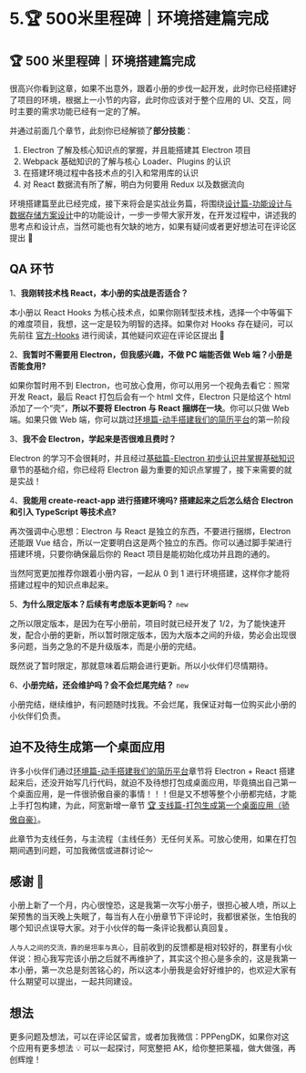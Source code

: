 # 5.🏆 500米里程碑｜环境搭建篇完成

## 🏆 500 米里程碑｜环境搭建篇完成

很高兴你看到这章，如果不出意外，跟着小册的步伐一起开发，此时你已经搭建好了项目的环境，根据上一小节的内容，此时你应该对于整个应用的 UI、交互，同时主要的需求功能已经有一定的了解。

并通过前面几个章节，此刻你已经解锁了**部分技能**：

1. Electron 了解及核心知识点的掌握，并且能搭建其 Electron 项目
2. Webpack 基础知识的了解与核心 Loader、Plugins 的认识
3. 在搭建环境过程中各技术点的引入和常用库的认识
4. 对 React 数据流有所了解，明白为何要用 Redux 以及数据流向

环境搭建篇至此已经完成，接下来将会是实战业务篇，将围绕[设计篇-功能设计与数据存储方案设计](https://juejin.cn/book/6950646725295996940/section/6962435230061821952)中的功能设计，一步一步带大家开发，在开发过程中，讲述我的思考点和设计点，当然可能也有欠缺的地方，如果有疑问或者更好想法可在评论区提出 👏

## QA 环节

1、**我刚转技术栈 React，本小册的实战是否适合？**

本小册以 React Hooks 为核心技术点，如果你刚转型技术栈，选择一个中等偏下的难度项目，我想，这一定是较为明智的选择。如果你对 Hooks 存在疑问，可以先前往 [官方-Hooks](https://reactjs.org/docs/hooks-intro.html) 进行阅读，其他疑问欢迎在评论区提出 👏

2、**我暂时不需要用 Electron，但我感兴趣，不做 PC 端能否做 Web 端？小册是否能食用?**

如果你暂时用不到 Electron，也可放心食用，你可以用另一个视角去看它：照常开发 React，最后 React 打包后会有一个 html 文件，Electron 只是给这个 html 添加了一个“壳”，**所以不要将 Electron 与 React 捆绑在一块**。你可以只做 Web 端。如果只做 Web 端，你可以跳过[环境篇-动手搭建我们的简历平台](https://juejin.cn/book/6950646725295996940/section/6961586491285831720)的第一阶段

3、**我不会 Electron，学起来是否很难且费时？**

Electron 的学习不会很耗时，并且经过[基础篇-Electron 初步认识并掌握基础知识](https://juejin.cn/book/6950646725295996940/section/6961585436967829516)章节的基础介绍，你已经将 Electron 最为重要的知识点掌握了，接下来需要的就是实战！

4、**我能用 create-react-app 进行搭建环境吗? 搭建起来之后怎么结合 Electron 和引入 TypeScript 等技术点?**

再次强调中心思想：Electron 与 React 是独立的东西，不要进行捆绑，Electron 还能跟 Vue 结合，所以一定要明白这是两个独立的东西。你可以通过脚手架进行搭建环境，只要你确保最后你的 React 项目是能初始化成功并且跑的通的。

当然阿宽更加推荐你跟着小册内容，一起从 0 到 1 进行环境搭建，这样你才能将搭建过程中的知识点串起来。

5、**为什么限定版本？后续有考虑版本更新吗？** `new`

之所以限定版本，是因为在写小册前，项目时就已经开发了 1/2，为了能快速开发，配合小册的更新，所以暂时限定版本，因为大版本之间的升级，势必会出现很多问题，当务之急的不是升级版本，而是小册的完结。

既然说了暂时限定，那就意味着后期会进行更新。所以小伙伴们尽情期待。

6、**小册完结，还会维护吗？会不会烂尾完结？** `new`

小册完结，继续维护，有问题随时找我。不会烂尾，我保证对每一位购买此小册的小伙伴们负责。

## 迫不及待生成第一个桌面应用

许多小伙伴们通过[环境篇-动手搭建我们的简历平台](https://juejin.cn/book/6950646725295996940/section/6961586491285831720)章节将 Electron + React 搭建起来后，还没开始写几行代码，就迫不及待想打包成桌面应用，毕竟搞出自己第一个桌面应用，是一件很骄傲自豪的事情！！！但是又不想等整个小册都完结，才能上手打包构建，为此，阿宽新增一章节 [🏆 支线篇-打包生成第一个桌面应用（骄傲自豪）](https://juejin.cn/book/6950646725295996940/section/6972047382494052392)。

此章节为支线任务，与主流程（主线任务）无任何关系。可放心使用，如果在打包期间遇到问题，可加我微信或进群讨论～

## 感谢 🙏

小册上新了一个月，内心很惶恐，这是我第一次写小册子，很担心被人喷，所以上架预售的当天晚上失眠了，每当有人在小册章节下评论时，我都很紧张，生怕我的哪个知识点误导大家。对于小伙伴的每一条评论我都认真回复。

`人与人之间的交流，靠的是坦率与真心`，目前收到的反馈都是相对较好的，群里有小伙伴说：担心我写完该小册之后就不再维护了，其实这个担心是多余的，这是我第一本小册，第一次总是刻苦铭心的，所以这本小册我是会好好维护的，也欢迎大家有什么期望可以提出，一起共同建设。

## 想法

更多问题及想法，可以在评论区留言，或者加我微信：PPPengDK，如果你对这个应用有更多想法 💡 可以一起探讨，阿宽整把 AK，给你整把莱福，做大做强，再创辉煌！
